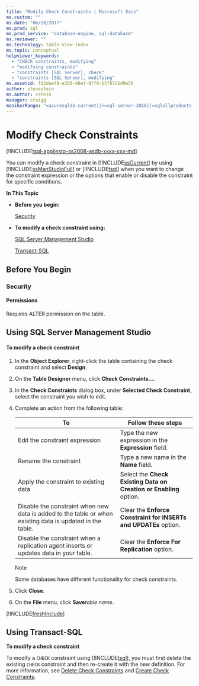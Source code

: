 ```yaml
---
title: "Modify Check Constraints | Microsoft Docs"
ms.custom: ""
ms.date: "06/28/2017"
ms.prod: sql
ms.prod_service: "database-engine, sql-database"
ms.reviewer: ""
ms.technology: table-view-index
ms.topic: conceptual
helpviewer_keywords: 
  - "CHECK constraints, modifying"
  - "modifying constraints"
  - "constraints [SQL Server], check"
  - "constraints [SQL Server], modifying"
ms.assetid: f22daef8-e350-40ef-8ff0-b5f87d1d9e56
author: stevestein
ms.author: sstein
manager: craigg
monikerRange: "=azuresqldb-current||>=sql-server-2016||=sqlallproducts-allversions||>=sql-server-linux-2017||=azuresqldb-mi-current"
---
```

# Modify Check Constraints
[!INCLUDE[tsql-appliesto-ss2008-asdb-xxxx-xxx-md](../../includes/tsql-appliesto-ss2008-asdb-xxxx-xxx-md.md)]

  You can modify a check constraint in [!INCLUDE[ssCurrent](../../includes/sscurrent-md.md)] by using [!INCLUDE[ssManStudioFull](../../includes/ssmanstudiofull-md.md)] or [!INCLUDE[tsql](../../includes/tsql-md.md)] when you want to change the constraint expression or the options that enable or disable the constraint for specific conditions.  
  
 **In This Topic**  
  
-   **Before you begin:**  
  
     [Security](#Security)  
  
-   **To modify a check constraint using:**  
  
     [SQL Server Management Studio](#SSMSProcedure)  
  
     [Transact-SQL](#TsqlProcedure)  
  
##  <a name="BeforeYouBegin"></a> Before You Begin  
  
###  <a name="Security"></a> Security  
  
####  <a name="Permissions"></a> Permissions  
 Requires ALTER permission on the table.  
  
##  <a name="SSMSProcedure"></a> Using SQL Server Management Studio  
  
#### To modify a check constraint  
  
1.  In the **Object Explorer**, right-click the table containing the check constraint and select **Design**.  
  
2.  On the **Table Designer** menu, click **Check Constraints...**.  
  
3.  In the **Check Constraints** dialog box, under **Selected Check Constraint**, select the constraint you wish to edit.  
  
4.  Complete an action from the following table:  
  
    |To|Follow these steps|  
    |--------|------------------------|  
    |Edit the constraint expression|Type the new expression in the **Expression** field.|  
    |Rename the constraint|Type a new name in the **Name** field.|  
    |Apply the constraint to existing data|Select the **Check Existing Data on Creation or Enabling** option.|  
    |Disable the constraint when new data is added to the table or when existing data is updated in the table.|Clear the **Enforce Constraint for INSERTs and UPDATEs** option.|  
    |Disable the constraint when a replication agent inserts or updates data in your table.|Clear the **Enforce For Replication** option.|  
  
    > [!NOTE]  
    >  Some databases have different functionality for check constraints.  
  
5.  Click **Close**.  
  
6.  On the **File** menu, click **Save**_table name_.  

[!INCLUDE[freshInclude](../../includes/paragraph-content/fresh-note-steps-feedback.md)]

##  <a name="TsqlProcedure"></a> Using Transact-SQL  
 **To modify a check constraint**  
  
 To modify a `CHECK` constraint using [!INCLUDE[tsql](../../includes/tsql-md.md)], you must first delete the existing `CHECK` constraint and then re-create it with the new definition. For more information, see [Delete Check Constraints](../../relational-databases/tables/delete-check-constraints.md) and [Create Check Constraints](../../relational-databases/tables/create-check-constraints.md).  
  
###  <a name="TsqlExample"></a>  
